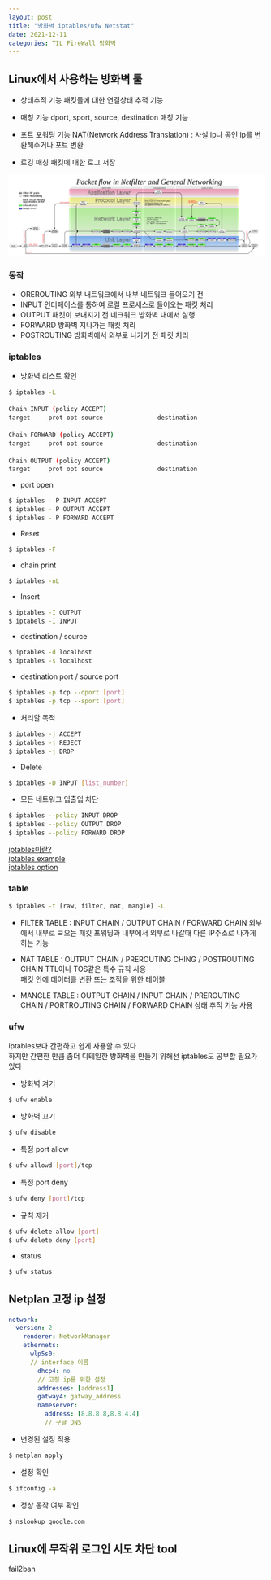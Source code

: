 ```yaml
---
layout: post
title: "방화벽 iptables/ufw Netstat"
date: 2021-12-11
categories: TIL FireWall 방화벽
---
```


## Linux에서 사용하는 방화벽 툴

- 상태추적 기능
  패킷들에 대한 연결상태 추적 기능

- 매칭 기능
  dport, sport, source, destination 매칭 기능

- 포트 포워딩 기능
  NAT(Network Address Translation) : 사설 ip나 공인 ip를 변환해주거나 포트 변환

- 로깅
  매칭 패킷에 대한 로그 저장

![](https://raw.githubusercontent.com/Action2theFuture/Action2theFuture.github.io/main/_posts/Images/packet-flow.png)

### 동작

- OREROUTING
  외부 내트워크에서 내부 네트워크 들어오기 전
- INPUT
  인터페이스를 통하여 로컬 프로세스로 들어오는 패킷 처리
- OUTPUT
  패킷이 보내지기 전 네크워크 방화벽 내에서 실행
- FORWARD
  방화벽 지나가는 패킷 처리
- POSTROUTING
  방화벽에서 외부로 나가기 전 패킷 처리

### iptables

- 방화벽 리스트 확인

```bash
$ iptables -L

Chain INPUT (policy ACCEPT)
target     prot opt source               destination

Chain FORWARD (policy ACCEPT)
target     prot opt source               destination

Chain OUTPUT (policy ACCEPT)
target     prot opt source               destination
```

- port open

```bash
$ iptables - P INPUT ACCEPT
$ iptables - P OUTPUT ACCEPT
$ iptables - P FORWARD ACCEPT
```

- Reset

```bash
$ iptables -F
```

- chain print

```bash
$ iptables -nL
```

- Insert

```bash
$ iptables -I OUTPUT
$ iptabels -I INPUT
```

- destination / source

```bash
$ iptables -d localhost
$ iptables -s localhost
```

- destination port / source port

```bash
$ iptables -p tcp --dport [port]
$ iptables -p tcp --sport [port]
```

- 처리할 목적

```bash
$ iptables -j ACCEPT
$ iptables -j REJECT
$ iptables -j DROP
```

- Delete

```bash
$ iptables -D INPUT [list_number]
```

- 모든 네트워크 입출입 차단

```bash
$ iptables --policy INPUT DROP
$ iptables --policy OUTPUT DROP
$ iptables --policy FORWARD DROP
```

[iptables이란?](https://server-talk.tistory.com/169)  
[iptables example](https://www.lesstif.com/system-admin/20-iptables-17104956.html)  
[iptables option](https://blessu1201.github.io/2020/09/08/iptables.html)

### table

```bash
$ iptables -t [raw, filter, nat, mangle] -L
```

- FILTER TABLE : INPUT CHAIN / OUTPUT CHAIN / FORWARD CHAIN
  외부에서 내부로 ㄹ오는 패킷 포워딩과 내부에서 외부로 나갈때 다른 IP주소로 나가게 하는 기능

- NAT TABLE : OUTPUT CHAIN / PREROUTING CHING / POSTROUTING CHAIN
  TTL이나 TOS같은 특수 규칙 사용  
  패킷 안에 데이터를 변환 또는 조작을 위한 테이블
- MANGLE TABLE : OUTPUT CHAIN / INPUT CHAIN / PREROUTING CHAIN / PORTROUTING CHAIN / FORWARD CHAIN
  상태 추적 기능 사용

### ufw

iptables보다 간편하고 쉽게 사용할 수 있다  
하지만 간편한 만큼 좀더 디테일한 방화벽을 만들기 위해선 iptables도 공부할 필요가 있다

- 방화벽 켜기

```bash
$ ufw enable
```

- 방화벽 끄기

```bash
$ ufw disable
```

- 특정 port allow

```bash
$ ufw allowd [port]/tcp
```

- 특정 port deny

```bash
$ ufw deny [port]/tcp
```

- 규칙 제거

```bash
$ ufw delete allow [port]
$ ufw delete deny [port]
```

- status

```bash
$ ufw status
```

## Netplan 고정 ip 설정

```yml
network:
  version: 2
    renderer: NetworkManager
    ethernets:
      wlp5s0:
      // interface 이름
        dhcp4: no
        // 고정 ip를 위한 설정
        addresses: [address1]
        gatway4: gatway_address
        nameserver:
          address: [8.8.8.8,8.8.4.4]
          // 구글 DNS
```

- 변경된 설정 적용

```bash
$ netplan apply
```

- 설정 확인

```bash
$ ifconfig -a
```

- 정상 동작 여부 확인

```bash
$ nslookup google.com
```

## Linux에 무작위 로그인 시도 차단 tool

fail2ban
